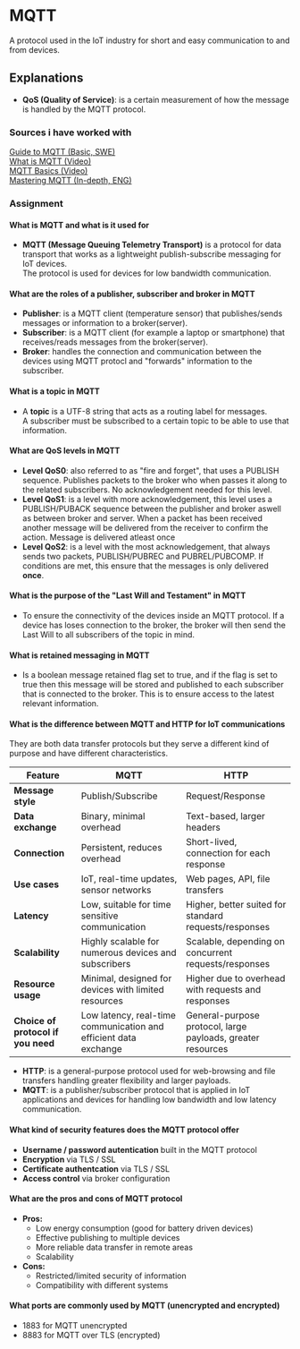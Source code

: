 # MQTT

A protocol used in the IoT industry for short and easy communication to and from devices.

## Explanations

* **QoS (Quality of Service)**: is a certain measurement of how the message is handled by the MQTT protocol.

### Sources i have worked with

[Guide to MQTT (Basic, SWE)](https://www.induo.com/b/mqtt-protokollet-for-iot/#:~:text=MQTT%20och%20meddelanden%20%C3%84mnena%20representeras%20med%20str%C3%A4ngar,%C3%A4r%20av%20intresse%20f%C3%B6r%20de%20prenumererade%20enheterna.)  
[What is MQTT (Video)](https://www.youtube.com/watch?v=bzuSCFaBjds)  
[MQTT Basics (Video)](https://www.youtube.com/watch?v=z4r4hIZcp40)  
[Mastering MQTT (In-depth, ENG)](https://www.emqx.com/en/blog/the-easiest-guide-to-getting-started-with-mqtt)  

### Assignment

#### What is MQTT and what is it used for

* **MQTT (Message Queuing Telemetry Transport)** is a protocol for data transport that works as a lightweight publish-subscribe messaging for IoT devices.  
The protocol is used for devices for low bandwidth communication.

#### What are the roles of a publisher, subscriber and broker in MQTT

* **Publisher**: is a MQTT client (temperature sensor) that publishes/sends messages or information to a broker(server).
* **Subscriber**: is a MQTT client (for example a laptop or smartphone) that receives/reads messages from the broker(server).
* **Broker**: handles the connection and communication between the devices using MQTT protocl and "forwards" information to the subscriber.

#### What is a topic in MQTT

* A **topic** is a UTF-8 string that acts as a routing label for messages.  
A subscriber must be subscribed to a certain topic to be able to use that information.

#### What are QoS levels in MQTT

* **Level QoS0**: also referred to as "fire and forget", that uses a PUBLISH sequence. Publishes packets to the broker who when passes it along to the related subscribers. No acknowledgement needed for this level.
* **Level QoS1**: is a level with more acknowledgement, this level uses a PUBLISH/PUBACK sequence between the publisher and broker aswell as between broker and server. When a packet has been received another message will be delivered from the receiver to confirm the action. Message is delivered atleast once
* **Level QoS2**: is a level with the most acknowledgement, that always sends two packets, PUBLISH/PUBREC and PUBREL/PUBCOMP. If conditions are met, this ensure that the messages is only delivered **once**.

#### What is the purpose of the "Last Will and Testament" in MQTT

* To ensure the connectivity of the devices inside an MQTT protocol. If a device has loses connection to the broker, the broker will then send the Last Will to all subscribers of the topic in mind.

#### What is retained messaging in MQTT

* Is a boolean message retained flag set to true, and if the flag is set to true then this message will be stored and published to each subscriber that is connected to the broker.
This is to ensure access to the latest relevant information.

#### What is the difference between MQTT and HTTP for IoT communications

They are both data transfer protocols but they serve a different kind of purpose and have different characteristics. 

| **Feature**                        | **MQTT**                                                         | **HTTP**         |  
| -----------------------------------|------------------------------------------------------------------|------------------|
| **Message style**                  | Publish/Subscribe                                                | Request/Response |
| **Data exchange**                  | Binary, minimal overhead                                         | Text-based, larger headers |
| **Connection**                     | Persistent, reduces overhead                                     | Short-lived, connection for each response |
| **Use cases**                      | IoT, real-time updates, sensor networks                          | Web pages, API, file transfers |
| **Latency**                        | Low, suitable for time sensitive communication                   | Higher, better suited for standard requests/responses |
| **Scalability**                    | Highly scalable for numerous devices and subscribers             | Scalable, depending on concurrent requests/responses |
| **Resource usage**                 | Minimal, designed for devices with limited resources             | Higher due to overhead with requests and responses |
| **Choice of protocol if you need** | Low latency, real-time communication and efficient data exchange | General-purpose protocol, large payloads, greater resources |

* **HTTP**: is a general-purpose protocol used for web-browsing and file transfers handling greater flexibility and larger payloads.
* **MQTT**: is a publisher/subscriber protocol that is applied in IoT applications and devices for handling low bandwidth and low latency communication.

#### What kind of security features does the MQTT protocol offer

* **Username / password autentication** built in the MQTT protocol
* **Encryption** via TLS / SSL
* **Certificate authentcation** via TLS / SSL
* **Access control** via broker configuration

#### What are the pros and cons of MQTT protocol

* **Pros:**
  * Low energy consumption (good for battery driven devices)
  * Effective publishing to multiple devices
  * More reliable data transfer in remote areas
  * Scalability
* **Cons:**
  * Restricted/limited security of information
  * Compatibility with different systems

#### What ports are commonly used by MQTT (unencrypted and encrypted)

* 1883 for MQTT unencrypted
* 8883 for MQTT over TLS (encrypted)
